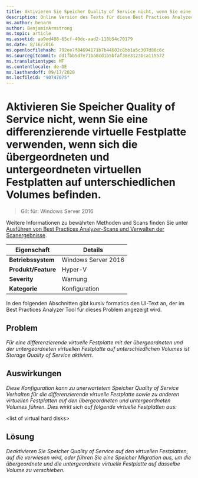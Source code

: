```yaml
---
title: Aktivieren Sie Speicher Quality of Service nicht, wenn Sie eine differenzierende virtuelle Festplatte verwenden, wenn sich die übergeordneten und untergeordneten virtuellen Festplatten auf unterschiedlichen Volumes befinden.
description: Online Version des Texts für diese Best Practices Analyzer Regel.
ms.author: benarm
author: BenjaminArmstrong
ms.topic: article
ms.assetid: aa9ed408-65cf-40dc-aad2-118b54c70179
ms.date: 8/16/2016
ms.openlocfilehash: 792ee7f84694171b7b44602c8bb1a5c307d80c6c
ms.sourcegitcommit: dd1fbb5d7e71ba8cd1b5bfaf38e3123bca115572
ms.translationtype: MT
ms.contentlocale: de-DE
ms.lasthandoff: 09/17/2020
ms.locfileid: "90747075"
---
```

# <a name="avoid-enabling-storage-quality-of-service-when-using-a-differencing-virtual-hard-disk-when-the-parent-and-child-virtual-hard-disks-are-on-different-volumes"></a>Aktivieren Sie Speicher Quality of Service nicht, wenn Sie eine differenzierende virtuelle Festplatte verwenden, wenn sich die übergeordneten und untergeordneten virtuellen Festplatten auf unterschiedlichen Volumes befinden.

>Gilt für: Windows Server 2016

Weitere Informationen zu bewährten Methoden und Scans finden Sie unter [Ausführen von Best Practices Analyzer-Scans und Verwalten der Scanergebnisse](https://go.microsoft.com/fwlink/p/?LinkID=223177).

|Eigenschaft|Details|
|-|-|
|**Betriebssystem**|Windows Server 2016|
|**Produkt/Feature**|Hyper-V|
|**Severity**|Warnung|
|**Kategorie**|Konfiguration|

In den folgenden Abschnitten gibt kursiv formatics den UI-Text an, der im Best Practices Analyzer Tool für dieses Problem angezeigt wird.

## <a name="issue"></a>**Problem**
*Für eine differenzierende virtuelle Festplatte mit der übergeordneten und der untergeordneten virtuellen Festplatte auf unterschiedlichen Volumes ist Storage Quality of Service aktiviert.*

## <a name="impact"></a>**Auswirkungen**
*Diese Konfiguration kann zu unerwartetem Speicher Quality of Service Verhalten für die differenzierende virtuelle Festplatte sowie zu anderen virtuellen Festplatten auf den übergeordneten und untergeordneten Volumes führen. Dies wirkt sich auf folgende virtuelle Festplatten aus:*

\<list of virtual hard disks>

## <a name="resolution"></a>**Lösung**
*Deaktivieren Sie Speicher Quality of Service auf den virtuellen Festplatten, auf die verwiesen wird, oder führen Sie eine Speicher Migration aus, um die übergeordnete und die untergeordnete virtuelle Festplatte auf dasselbe Volume zu verschieben.*



